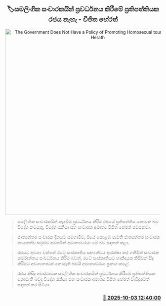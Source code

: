 <p align='center'><b><h2 align='center' title='The Government Does Not Have a Policy of Promoting Homosexual tourism - Vijitha Herath'>🏷සමලිංගික සංචාරකයින් ප්‍රවර්ධනය කිරීමේ ප්‍රතිපත්තියක රජය නැහැ - විජිත හේරත්</h2></b></p>
<p align='center'><img src='https://helakuru.sgp1.cdn.digitaloceanspaces.com/esana/images/lib/vijitha-herath-ty.jpg' width='600' alt='The Government Does Not Have a Policy of Promoting Homosexual tourism - Vijitha Herath'></p>

> සමලිංගික සංචාරකයින් කැඳවීම ප්‍රවර්ධනය කිරීම රජයේ ප්‍රතිපත්තිය නොවන බව විදේශ කටයුතු, විදේශ රැකියා සහ සංචාරක අමාත්‍ය විජිත හේරත් පවසනවා.

> ජාත්‍යන්තර සංචාරක දිනයට සමගාමීව, ඊයේ කොළඹ පැවති ජාත්‍යන්තර සංචාරක නායකත්ව සමුළුව අමතමින් අමාත්‍යවරයා මේ බව සඳහන් කළා.

> රජයට අවශ්‍ය වන්නේ රටේ සංස්කෘතිය සභ්‍යත්වය ආරක්ෂා කර ගනිමින් සංචාරක කර්මාන්තය සංවර්ධනය කිරීම බවත්, රටේ සංස්කෘතියට හානිදායක කිසිවක් සිදු කිරීමට අවශ්‍යතාවක් නොමැති බවයි අමාත්‍යවරයා ප්‍රකාශ කළේ.

> රජය කිසිදු අවස්ථාවක සමලිංගික සංචාරකයින් ප්‍රවර්ධනය කිරීමේ ප්‍රතිපත්තියක නොමැති බවද විදේශ රැකියා සහ සංචාරක අමාත්‍ය විජිත හේරත් වැඩිදුරටත් සඳහන් කර සිටියා.



<h3 align='right'><a href='https://www.helakuru.lk/esana/p/114197/'>📅 2025-10-03 12:40:00</a></h3>
